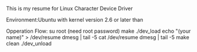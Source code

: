 This is my resume for Linux Character Device Driver 

Environment:Ubuntu with kernel version 2.6 or later than

Opperation Flow: 
	su root (need root password)
	make
	./dev_load
	echo "(your name)" > /dev/resume
	dmesg | tail -5
	cat /dev/resume
	dmesg | tail -5
	make clean
	./dev_unload
